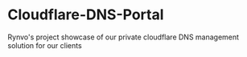 # Cloudflare-DNS-Portal
Rynvo's project showcase of our private cloudflare DNS management solution for our clients
